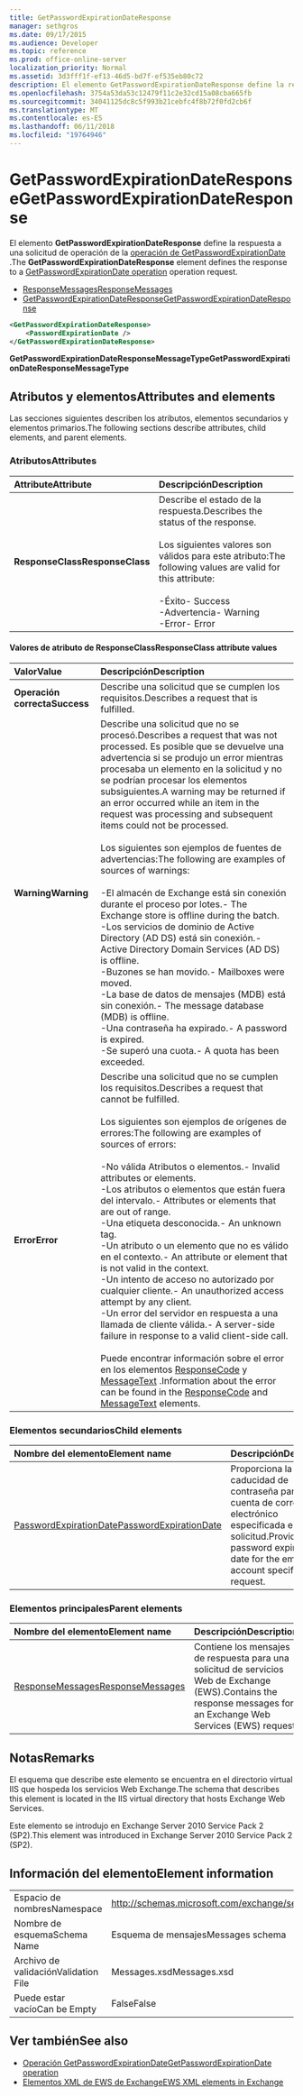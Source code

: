 ```yaml
---
title: GetPasswordExpirationDateResponse
manager: sethgros
ms.date: 09/17/2015
ms.audience: Developer
ms.topic: reference
ms.prod: office-online-server
localization_priority: Normal
ms.assetid: 3d3fff1f-ef13-46d5-bd7f-ef535eb80c72
description: El elemento GetPasswordExpirationDateResponse define la respuesta a una solicitud de operación de la operación de GetPasswordExpirationDate.
ms.openlocfilehash: 3754a53da53c12479f11c2e32cd15a08cba665fb
ms.sourcegitcommit: 34041125dc8c5f993b21cebfc4f8b72f0fd2cb6f
ms.translationtype: MT
ms.contentlocale: es-ES
ms.lasthandoff: 06/11/2018
ms.locfileid: "19764946"
---
```

# <a name="getpasswordexpirationdateresponse"></a><span data-ttu-id="b94d3-103">GetPasswordExpirationDateResponse</span><span class="sxs-lookup"><span data-stu-id="b94d3-103">GetPasswordExpirationDateResponse</span></span>

<span data-ttu-id="b94d3-104">El elemento **GetPasswordExpirationDateResponse** define la respuesta a una solicitud de operación de la [operación de GetPasswordExpirationDate](getpasswordexpirationdate-operation.md) .</span><span class="sxs-lookup"><span data-stu-id="b94d3-104">The **GetPasswordExpirationDateResponse** element defines the response to a [GetPasswordExpirationDate operation](getpasswordexpirationdate-operation.md) operation request.</span></span> 
  
- [<span data-ttu-id="b94d3-105">ResponseMessages</span><span class="sxs-lookup"><span data-stu-id="b94d3-105">ResponseMessages</span></span>](responsemessages.md)
- [<span data-ttu-id="b94d3-106">GetPasswordExpirationDateResponse</span><span class="sxs-lookup"><span data-stu-id="b94d3-106">GetPasswordExpirationDateResponse</span></span>](getpasswordexpirationdateresponse.md)
  
```XML
<GetPasswordExpirationDateResponse>
    <PasswordExpirationDate />
</GetPasswordExpirationDateResponse>
```

 <span data-ttu-id="b94d3-107">**GetPasswordExpirationDateResponseMessageType**</span><span class="sxs-lookup"><span data-stu-id="b94d3-107">**GetPasswordExpirationDateResponseMessageType**</span></span>
## <a name="attributes-and-elements"></a><span data-ttu-id="b94d3-108">Atributos y elementos</span><span class="sxs-lookup"><span data-stu-id="b94d3-108">Attributes and elements</span></span>

<span data-ttu-id="b94d3-109">Las secciones siguientes describen los atributos, elementos secundarios y elementos primarios.</span><span class="sxs-lookup"><span data-stu-id="b94d3-109">The following sections describe attributes, child elements, and parent elements.</span></span>
  
### <a name="attributes"></a><span data-ttu-id="b94d3-110">Atributos</span><span class="sxs-lookup"><span data-stu-id="b94d3-110">Attributes</span></span>

|<span data-ttu-id="b94d3-111">**Attribute**</span><span class="sxs-lookup"><span data-stu-id="b94d3-111">**Attribute**</span></span>|<span data-ttu-id="b94d3-112">**Descripción**</span><span class="sxs-lookup"><span data-stu-id="b94d3-112">**Description**</span></span>|
|:-----|:-----|
|<span data-ttu-id="b94d3-113">**ResponseClass**</span><span class="sxs-lookup"><span data-stu-id="b94d3-113">**ResponseClass**</span></span> <br/> | <span data-ttu-id="b94d3-114">Describe el estado de la respuesta.</span><span class="sxs-lookup"><span data-stu-id="b94d3-114">Describes the status of the response.</span></span> <br/><br/><span data-ttu-id="b94d3-115">Los siguientes valores son válidos para este atributo:</span><span class="sxs-lookup"><span data-stu-id="b94d3-115">The following values are valid for this attribute:</span></span>  <br/><br/><span data-ttu-id="b94d3-116">-Éxito</span><span class="sxs-lookup"><span data-stu-id="b94d3-116">-  Success</span></span>  <br/><span data-ttu-id="b94d3-117">-Advertencia</span><span class="sxs-lookup"><span data-stu-id="b94d3-117">-  Warning</span></span>  <br/><span data-ttu-id="b94d3-118">-Error</span><span class="sxs-lookup"><span data-stu-id="b94d3-118">-  Error</span></span>  <br/> |
   
#### <a name="responseclass-attribute-values"></a><span data-ttu-id="b94d3-119">Valores de atributo de ResponseClass</span><span class="sxs-lookup"><span data-stu-id="b94d3-119">ResponseClass attribute values</span></span>

|<span data-ttu-id="b94d3-120">**Valor**</span><span class="sxs-lookup"><span data-stu-id="b94d3-120">**Value**</span></span>|<span data-ttu-id="b94d3-121">**Descripción**</span><span class="sxs-lookup"><span data-stu-id="b94d3-121">**Description**</span></span>|
|:-----|:-----|
|<span data-ttu-id="b94d3-122">**Operación correcta**</span><span class="sxs-lookup"><span data-stu-id="b94d3-122">**Success**</span></span> <br/> |<span data-ttu-id="b94d3-123">Describe una solicitud que se cumplen los requisitos.</span><span class="sxs-lookup"><span data-stu-id="b94d3-123">Describes a request that is fulfilled.</span></span>  <br/> |
|<span data-ttu-id="b94d3-124">**Warning**</span><span class="sxs-lookup"><span data-stu-id="b94d3-124">**Warning**</span></span> <br/> | <span data-ttu-id="b94d3-125">Describe una solicitud que no se procesó.</span><span class="sxs-lookup"><span data-stu-id="b94d3-125">Describes a request that was not processed.</span></span> <span data-ttu-id="b94d3-126">Es posible que se devuelve una advertencia si se produjo un error mientras procesaba un elemento en la solicitud y no se podrían procesar los elementos subsiguientes.</span><span class="sxs-lookup"><span data-stu-id="b94d3-126">A warning may be returned if an error occurred while an item in the request was processing and subsequent items could not be processed.</span></span><br/><br/> <span data-ttu-id="b94d3-127">Los siguientes son ejemplos de fuentes de advertencias:</span><span class="sxs-lookup"><span data-stu-id="b94d3-127">The following are examples of sources of warnings:</span></span>  <br/><br/><span data-ttu-id="b94d3-128">-El almacén de Exchange está sin conexión durante el proceso por lotes.</span><span class="sxs-lookup"><span data-stu-id="b94d3-128">-  The Exchange store is offline during the batch.</span></span>  <br/><span data-ttu-id="b94d3-129">-Los servicios de dominio de Active Directory (AD DS) está sin conexión.</span><span class="sxs-lookup"><span data-stu-id="b94d3-129">-  Active Directory Domain Services (AD DS) is offline.</span></span>  <br/><span data-ttu-id="b94d3-130">-Buzones se han movido.</span><span class="sxs-lookup"><span data-stu-id="b94d3-130">-  Mailboxes were moved.</span></span>  <br/><span data-ttu-id="b94d3-131">-La base de datos de mensajes (MDB) está sin conexión.</span><span class="sxs-lookup"><span data-stu-id="b94d3-131">-  The message database (MDB) is offline.</span></span>  <br/><span data-ttu-id="b94d3-132">-Una contraseña ha expirado.</span><span class="sxs-lookup"><span data-stu-id="b94d3-132">-  A password is expired.</span></span>  <br/><span data-ttu-id="b94d3-133">-Se superó una cuota.</span><span class="sxs-lookup"><span data-stu-id="b94d3-133">-  A quota has been exceeded.</span></span>  <br/> |
|<span data-ttu-id="b94d3-134">**Error**</span><span class="sxs-lookup"><span data-stu-id="b94d3-134">**Error**</span></span> <br/> | <span data-ttu-id="b94d3-135">Describe una solicitud que no se cumplen los requisitos.</span><span class="sxs-lookup"><span data-stu-id="b94d3-135">Describes a request that cannot be fulfilled.</span></span> <br/><br/><span data-ttu-id="b94d3-136">Los siguientes son ejemplos de orígenes de errores:</span><span class="sxs-lookup"><span data-stu-id="b94d3-136">The following are examples of sources of errors:</span></span>  <br/><br/><span data-ttu-id="b94d3-137">-No válida Atributos o elementos.</span><span class="sxs-lookup"><span data-stu-id="b94d3-137">-  Invalid attributes or elements.</span></span>  <br/><span data-ttu-id="b94d3-138">-Los atributos o elementos que están fuera del intervalo.</span><span class="sxs-lookup"><span data-stu-id="b94d3-138">-  Attributes or elements that are out of range.</span></span>  <br/><span data-ttu-id="b94d3-139">-Una etiqueta desconocida.</span><span class="sxs-lookup"><span data-stu-id="b94d3-139">-  An unknown tag.</span></span>  <br/><span data-ttu-id="b94d3-140">-Un atributo o un elemento que no es válido en el contexto.</span><span class="sxs-lookup"><span data-stu-id="b94d3-140">-  An attribute or element that is not valid in the context.</span></span>  <br/><span data-ttu-id="b94d3-141">-Un intento de acceso no autorizado por cualquier cliente.</span><span class="sxs-lookup"><span data-stu-id="b94d3-141">-  An unauthorized access attempt by any client.</span></span>  <br/><span data-ttu-id="b94d3-142">-Un error del servidor en respuesta a una llamada de cliente válida.</span><span class="sxs-lookup"><span data-stu-id="b94d3-142">-  A server-side failure in response to a valid client-side call.</span></span>  <br/><br/>  <span data-ttu-id="b94d3-143">Puede encontrar información sobre el error en los elementos [ResponseCode](responsecode.md) y [MessageText](messagetext.md) .</span><span class="sxs-lookup"><span data-stu-id="b94d3-143">Information about the error can be found in the [ResponseCode](responsecode.md) and [MessageText](messagetext.md) elements.</span></span>  <br/> |
   
### <a name="child-elements"></a><span data-ttu-id="b94d3-144">Elementos secundarios</span><span class="sxs-lookup"><span data-stu-id="b94d3-144">Child elements</span></span>

|<span data-ttu-id="b94d3-145">**Nombre del elemento**</span><span class="sxs-lookup"><span data-stu-id="b94d3-145">**Element name**</span></span>|<span data-ttu-id="b94d3-146">**Descripción**</span><span class="sxs-lookup"><span data-stu-id="b94d3-146">**Description**</span></span>|
|:-----|:-----|
|[<span data-ttu-id="b94d3-147">PasswordExpirationDate</span><span class="sxs-lookup"><span data-stu-id="b94d3-147">PasswordExpirationDate</span></span>](passwordexpirationdate.md) <br/> |<span data-ttu-id="b94d3-148">Proporciona la fecha de caducidad de contraseña para la cuenta de correo electrónico especificada en la solicitud.</span><span class="sxs-lookup"><span data-stu-id="b94d3-148">Provides the password expiration date for the email account specified in the request.</span></span>  <br/> |
   
### <a name="parent-elements"></a><span data-ttu-id="b94d3-149">Elementos principales</span><span class="sxs-lookup"><span data-stu-id="b94d3-149">Parent elements</span></span>

|<span data-ttu-id="b94d3-150">**Nombre del elemento**</span><span class="sxs-lookup"><span data-stu-id="b94d3-150">**Element name**</span></span>|<span data-ttu-id="b94d3-151">**Descripción**</span><span class="sxs-lookup"><span data-stu-id="b94d3-151">**Description**</span></span>|
|:-----|:-----|
|[<span data-ttu-id="b94d3-152">ResponseMessages</span><span class="sxs-lookup"><span data-stu-id="b94d3-152">ResponseMessages</span></span>](responsemessages.md) <br/> |<span data-ttu-id="b94d3-153">Contiene los mensajes de respuesta para una solicitud de servicios Web de Exchange (EWS).</span><span class="sxs-lookup"><span data-stu-id="b94d3-153">Contains the response messages for an Exchange Web Services (EWS) request.</span></span>  <br/> |
   
## <a name="remarks"></a><span data-ttu-id="b94d3-154">Notas</span><span class="sxs-lookup"><span data-stu-id="b94d3-154">Remarks</span></span>

<span data-ttu-id="b94d3-155">El esquema que describe este elemento se encuentra en el directorio virtual IIS que hospeda los servicios Web Exchange.</span><span class="sxs-lookup"><span data-stu-id="b94d3-155">The schema that describes this element is located in the IIS virtual directory that hosts Exchange Web Services.</span></span>
  
<span data-ttu-id="b94d3-156">Este elemento se introdujo en Exchange Server 2010 Service Pack 2 (SP2).</span><span class="sxs-lookup"><span data-stu-id="b94d3-156">This element was introduced in Exchange Server 2010 Service Pack 2 (SP2).</span></span>
  
## <a name="element-information"></a><span data-ttu-id="b94d3-157">Información del elemento</span><span class="sxs-lookup"><span data-stu-id="b94d3-157">Element information</span></span>

|||
|:-----|:-----|
|<span data-ttu-id="b94d3-158">Espacio de nombres</span><span class="sxs-lookup"><span data-stu-id="b94d3-158">Namespace</span></span>  <br/> |http://schemas.microsoft.com/exchange/services/2006/messages  <br/> |
|<span data-ttu-id="b94d3-159">Nombre de esquema</span><span class="sxs-lookup"><span data-stu-id="b94d3-159">Schema Name</span></span>  <br/> |<span data-ttu-id="b94d3-160">Esquema de mensajes</span><span class="sxs-lookup"><span data-stu-id="b94d3-160">Messages schema</span></span>  <br/> |
|<span data-ttu-id="b94d3-161">Archivo de validación</span><span class="sxs-lookup"><span data-stu-id="b94d3-161">Validation File</span></span>  <br/> |<span data-ttu-id="b94d3-162">Messages.xsd</span><span class="sxs-lookup"><span data-stu-id="b94d3-162">Messages.xsd</span></span>  <br/> |
|<span data-ttu-id="b94d3-163">Puede estar vacío</span><span class="sxs-lookup"><span data-stu-id="b94d3-163">Can be Empty</span></span>  <br/> |<span data-ttu-id="b94d3-164">False</span><span class="sxs-lookup"><span data-stu-id="b94d3-164">False</span></span>  <br/> |
   
## <a name="see-also"></a><span data-ttu-id="b94d3-165">Ver también</span><span class="sxs-lookup"><span data-stu-id="b94d3-165">See also</span></span>

- [<span data-ttu-id="b94d3-166">Operación GetPasswordExpirationDate</span><span class="sxs-lookup"><span data-stu-id="b94d3-166">GetPasswordExpirationDate operation</span></span>](getpasswordexpirationdate-operation.md)
- [<span data-ttu-id="b94d3-167">Elementos XML de EWS de Exchange</span><span class="sxs-lookup"><span data-stu-id="b94d3-167">EWS XML elements in Exchange</span></span>](ews-xml-elements-in-exchange.md)

